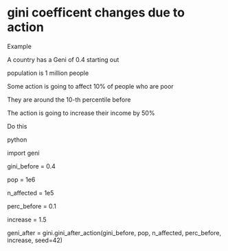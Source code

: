 # gini coefficent changes due to action

Example

A country has a Geni of 0.4 starting out

population is 1 million people

Some action is going to affect 10% of people who are poor

They are around the 10-th percentile before

The action is going to increase their income by 50%

Do this

python

import geni

gini_before = 0.4

pop = 1e6

n_affected = 1e5

perc_before = 0.1

increase = 1.5

geni_after = gini.gini_after_action(gini_before, pop, n_affected,
                      perc_before, increase, seed=42)
